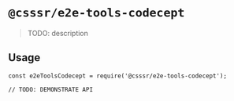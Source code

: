 # `@csssr/e2e-tools-codecept`

> TODO: description

## Usage

```
const e2eToolsCodecept = require('@csssr/e2e-tools-codecept');

// TODO: DEMONSTRATE API
```
